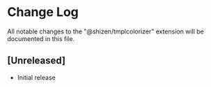 # Change Log

All notable changes to the "@shizen/tmplcolorizer" extension will be documented in this file.

## [Unreleased]

- Initial release